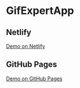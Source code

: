 # GifExpertApp

## Netlify
[Demo on Netlify](https://ufhr-gif-expert.netlify.app/)

## GitHub Pages
[Demo on GitHub Pages](https://joelrdz.github.io/ufhr-gif-expert/)